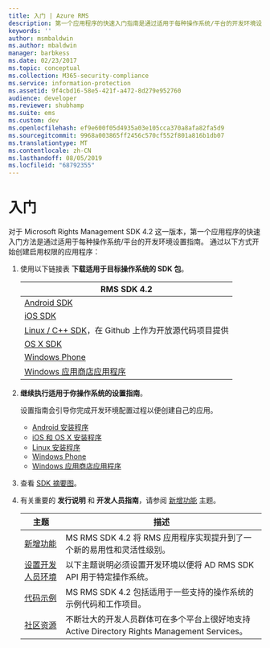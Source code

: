 ```yaml
---
title: 入门 | Azure RMS
description: 第一个应用程序的快速入门指南是通过适用于每种操作系统/平台的开发环境设置指南。
keywords: ''
author: msmbaldwin
ms.author: mbaldwin
manager: barbkess
ms.date: 02/23/2017
ms.topic: conceptual
ms.collection: M365-security-compliance
ms.service: information-protection
ms.assetid: 9f4cbd16-58e5-421f-a472-8d279e952760
audience: developer
ms.reviewer: shubhamp
ms.suite: ems
ms.custom: dev
ms.openlocfilehash: ef9e600f05d4935a03e105cca370a8afa82fa5d9
ms.sourcegitcommit: 9968a003865ff2456c570cf552f801a816b1db07
ms.translationtype: MT
ms.contentlocale: zh-CN
ms.lasthandoff: 08/05/2019
ms.locfileid: "68792355"
---
```

# <a name="get-started"></a>入门

对于 Microsoft Rights Management SDK 4.2 这一版本，第一个应用程序的快速入门方法是通过适用于每种操作系统/平台的开发环境设置指南。 通过以下方式开始创建启用权限的应用程序：

1. 使用以下链接表 **下载适用于目标操作系统的 SDK 包**。


   |                                                 RMS SDK 4.2                                                 |
   |-------------------------------------------------------------------------------------------------------------|
   |                       [Android SDK](https://go.microsoft.com/fwlink/p/?LinkId=404271)                       |
   |                         [iOS SDK](https://go.microsoft.com/fwlink/p/?LinkId=404272)                         |
   | [Linux / C++ SDK](https://github.com/AzureAD/rms-sdk-for-cpp)，在 Github 上作为开放源代码项目提供 |
   |                        [OS X SDK](https://go.microsoft.com/fwlink/p/?LinkId=404273)                         |
   |                      [Windows Phone](https://go.microsoft.com/fwlink/p/?LinkId=524758)                      |
   |               [Windows 应用商店应用程序](https://go.microsoft.com/fwlink/p/?LinkID=526163)                |


2. **继续执行适用于你操作系统的设置指南**。

   设置指南会引导你完成开发环境配置过程以便创建自己的应用。
   - [Android 安装程序](android-sdk.md)
   - [iOS 和 OS X 安装程序](ios-sdk.md)          
   - [Linux 安装程序](linux-setup.md)              
   - [Windows Phone](windows-phone-apps.md)     
   - [Windows 应用商店应用程序](winrt-sdk.md)

3. 查看 [SDK 摘要图](api-reference-4-2.md)。
4. 有关重要的 **发行说明** 和 **开发人员指南**，请参阅 [新增功能](release-notes.md) 主题。

   |主题|描述|
   |-----|-----------|
   |[新增功能](release-notes.md)|MS RMS SDK 4.2 将 RMS 应用程序实现提升到了一个新的易用性和灵活性级别。|
   |[设置开发人员环境](setup-developer-environment.md)|以下主题说明必须设置开发环境以便将 AD RMS SDK API 用于特定操作系统。|
   |[代码示例](code-examples.md)|MS RMS SDK 4.2 包括适用于一些支持的操作系统的示例代码和工作项目。|
   |[社区资源](community-resources.md)|不断壮大的开发人员群体可在多个平台上很好地支持 Active Directory Rights Management Services。|
